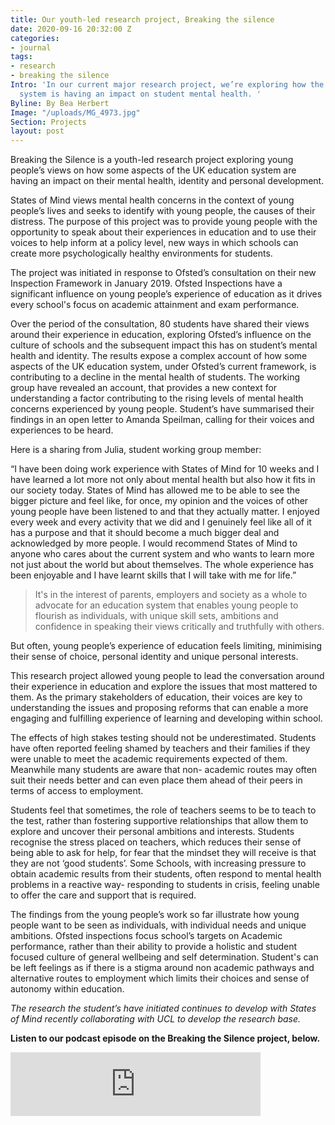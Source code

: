 ```yaml
---
title: Our youth-led research project, Breaking the silence
date: 2020-09-16 20:32:00 Z
categories:
- journal
tags:
- research
- breaking the silence
Intro: 'In our current major research project, we’re exploring how the UK’s education
  system is having an impact on student mental health. '
Byline: By Bea Herbert
Image: "/uploads/MG_4973.jpg"
Section: Projects
layout: post
---
```


Breaking the Silence is a youth-led research project exploring young people’s views on how some aspects of the UK education system are having an impact on their mental health, identity and personal development.

States of Mind views mental health concerns in the context of young people’s lives and seeks to identify with young people, the causes of their distress. The purpose of this project was to provide young people with the opportunity to speak about their experiences in education and to use their voices to help inform at a policy level, new ways in which schools can create more psychologically healthy environments for students.

The project was initiated in response to Ofsted’s consultation on their new Inspection Framework in January 2019. Ofsted Inspections have a significant influence on young people’s experience of education as it drives every school's focus on academic attainment and exam performance.

Over the period of the consultation, 80 students have shared their views around their experience in education, exploring Ofsted’s influence on the culture of schools and the subsequent impact this has on student’s mental health and identity. The results expose a complex account of how some aspects of the UK education system, under Ofsted’s current framework, is contributing to a decline in the mental health of students.  The working group have revealed an account, that provides a new context for understanding a factor contributing to the rising levels of mental health concerns experienced by young people. Student’s have summarised their findings in an open letter to Amanda Speilman, calling for their voices and experiences to be heard.

Here is a sharing from Julia, student working group member:

“I have been doing work experience with States of Mind for 10 weeks and I have learned a lot more not only about mental health but also how it fits in our society today.  States of Mind has allowed me to be able to see the bigger picture and feel like, for once, my opinion and the voices of other young people have been listened to and that they actually matter. I enjoyed every week and every activity that we did and I genuinely feel like all of it has a purpose and that it should become a much bigger deal and acknowledged by more people. I would recommend States of Mind to anyone who cares about the current system and who wants to learn more not just about the world but about themselves. The whole experience has been enjoyable and I have learnt skills that I will take with me for life.”

> It's in the interest of parents, employers and society as a whole to advocate for an education system that enables young people to flourish as individuals, with unique skill sets, ambitions and confidence in speaking their views critically and truthfully with others.

But often, young people’s experience of education feels limiting, minimising their sense of choice, personal identity and unique personal interests.

This research project allowed young people to lead the conversation around their experience in education and explore the issues that most mattered to them. As the primary stakeholders of education, their voices are key to understanding the issues and proposing reforms that can enable a more engaging and fulfilling experience of learning and developing within school.

The effects of high stakes testing should not be underestimated. Students have often reported feeling shamed by teachers and their families if they were unable to meet the academic requirements expected of them.  Meanwhile many students are aware that non- academic routes may often suit their needs better and can even place them ahead of their peers in terms of access to employment.

Students feel that sometimes, the role of teachers seems to be to teach to the test, rather than fostering supportive relationships that allow them to explore and uncover their personal ambitions and interests. Students recognise the stress placed on teachers,  which reduces their sense of being able to ask for help, for fear that the mindset they will receive is that they are not ‘good students’. Some Schools, with increasing pressure to obtain academic results from their students, often respond to mental health problems in a reactive way- responding to students in crisis, feeling unable to offer the care and support that is required.

The findings from the young people’s work so far illustrate how young people want to be seen as individuals, with individual needs and unique ambitions. Ofsted inspections focus school’s targets on Academic performance, rather than their ability to provide a holistic and student focused culture of general wellbeing and self determination. Student's can be left feelings as if there is a stigma around non academic pathways and alternative routes to employment which limits their choices and sense of autonomy within education. 

*The research the student’s have initiated continues to develop with States of Mind recently collaborating with UCL to develop the research base.*

**Listen to our podcast episode on the Breaking the Silence project, below.**

<iframe src="https://anchor.fm/bea-herbert/embed/episodes/Breaking-The-Silence--Young-peoples-views-on-Education-and-Identity-eeb7ej" height="102px" width="400px" frameborder="0" scrolling="no"></iframe>
